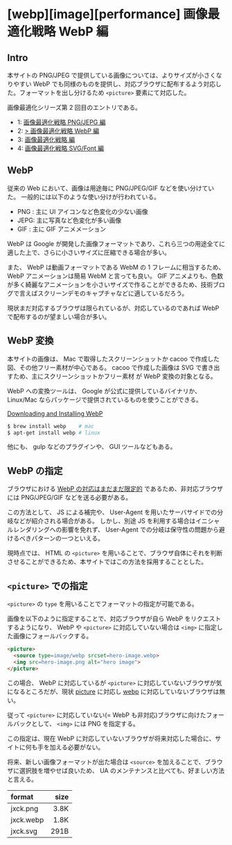 # [webp][image][performance] 画像最適化戦略 WebP 編

## Intro

本サイトの PNG/JPEG で提供している画像については、よりサイズが小さくなりやすい WebP でも同様のものを提供し、対応ブラウザに配布するよう対応した。フォーマットを出し分けるため `<picture>` 要素にて対応した。

画像最適化シリーズ第 2 回目のエントリである。

- 1: [画像最適化戦略 PNG/JEPG 編](/entries/2016-03-24/optimize-image.html)
- 2: [> 画像最適化戦略 WebP 編](/entries/2016-03-25/webp.html)
- 3: [画像最適化戦略 編](/entries/2016-03-26/picture.html)
- 4: [画像最適化戦略 SVG/Font 編](/entries/2016-03-27/svg-font-base-ui.html)

## WebP

従来の Web において、画像は用途毎に PNG/JPEG/GIF などを使い分けていた。
一般的には以下のような使い分けが行われている。


- PNG : 主に UI アイコンなど色変化の少ない画像
- JEPG: 主に写真など色変化が多い画像
- GIF : 主に GIF アニメメーション


WebP は Google が開発した画像フォーマットであり、これら三つの用途全てに適した上で、さらに小さいサイズに圧縮できる場合が多い。

また、 WebP は動画フォーマットである WebM の 1 フレームに相当するため、 WebP アニメーションは簡易 WebM と言っても良い。
GIF アニメよりも、色数が多く綺麗なアニメーションを小さいサイズで作ることができるため、技術ブログで言えばスクリーンデモのキャプチャなどに適しているだろう。

現状まだ対応するブラウザは限られているが、対応しているのであれば WebP で配布するのが望ましい場合が多い。


## WebP 変換

本サイトの画像は、 Mac で取得したスクリーンショットか cacoo で作成した図、その他フリー素材が中心である。
cacoo で作成した画像は SVG で書き出すため、主にスクリーンショットかフリー素材 が WebP 変換の対象となる。

WebP への変換ツールは、 Google が公式に提供しているバイナリか、 Linux/Mac ならパッケージで提供されているものを使うことができる。

[Downloading and Installing WebP](https://developers.google.com/speed/webp/download)


```sh
$ brew install webp    # mac
$ apt-get install webp # linux
```

他にも、 gulp などのプラグインや、 GUI ツールなどもある。


## WebP の指定

ブラウザにおける [WebP の対応はまだまだ限定的](http://caniuse.com/#feat=webp) であるため、非対応ブラウザには PNG/JPEG/GIF などを送る必要がある。

この方法として、 JS による補完や、 User-Agent を用いたサーバサイドでの分岐などが紹介される場合がある。
しかし、別途 JS を利用する場合はイニシャルレンダリングへの影響を免れず、 User-Agent での分岐は保守性の問題から避けるべきパターンの一つといえる。

現時点では、 HTML の `<picture>` を用いることで、ブラウザ自体にそれを判断させることができるため、本サイトではこの方法を採用することとした。


## `<picture>` での指定

`<picture>` の `type` を用いることでフォーマットの指定が可能である。

画像を以下のように指定することで、対応ブラウザが自ら WebP をリクエストするようになり、 WebP や `<picture>` に対応していない場合は `<img>` に指定した画像にフォールバックする。


```html
<picture>
  <source type=image/webp srcset=hero-image.webp>
  <img src=hero-image.png alt="hero image">
</picture>
```

この場合、 WebP に対応しているが `<picture>` に対応していないブラウザが気になるところだが、現状 [picture](http://caniuse.com/#search=picture) に対応し [webp](http://caniuse.com/#search=webp) に対応していないブラウザは無い。

従って `<picture>` に対応していない(= WebP も非対応)ブラウザに向けたフォールバックとして、 `<img>` には PNG を指定する。


この指定は、現在 WebP に対応していないブラウザが将来対応した場合に、サイトに何も手を加える必要がない。

将来、新しい画像フォーマットが出た場合は `<source>` を加えることで、ブラウザに選択肢を増やせば良いため、 UA のメンテナンスと比べても、好ましい方法と言える。


|    format |   size |
|:----------|-------:|
| jxck.png  |   3.8K |
| jxck.webp |   1.8K |
| jxck.svg  |   291B |
